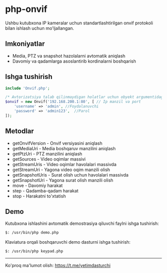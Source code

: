
# php-onvif

Ushbu kutubxona IP kameralar uchun standartlashtirilgan onvif protokoli bilan ishlash uchun mo'ljallangan.

## Imkoniyatlar

- Media, PTZ va snapshot hazolalarni avtomatik aniqlash
- Davomiy va qadamlarga asoslantirib kordinalarni boshqarish

## Ishga tushirish

```php
include 'Onvif.php';

/* Avtorizatsiya talab qilinmaydigan holatlar uchun obyekt argumentidagi massivni bo'sh qoldiring */
$onvif = new Onvif('192.168.200.1:80', [ // Ip manzil va port
    'username' => 'admin', //Foydalanuvchi
    'password' => 'admin123',  //Parol
]);
```

## Metodlar

 - getOnvifVersion - Onvif versiyasini aniqlash
- getMediaUri - Media boshqaruv manzilini aniqlash
- getPtzUri - PTZ manzilini aniqlash
- getSources - Video oqimlar massivi
- getStreamUris - Video oqimlar havolalari massivda
- getStreamUri - Yagona video oqim manzili olish
- getSnapshotUris - Surat olish uchun havolalari massivda
- getSnapshotUri - Yagona surat olish manzili olish
- move - Davomiy harakat
- step - Qadamba-qadam harakat
- stop - Harakatni to'xtatish

## Demo

Kutubxona ishlashini avtomatik demostrasiya qiluvchi faylni ishga tushirish:

```bash
$: /usr/bin/php demo.php
```
Klaviatura orqali boshqaruvchi demo dasturni ishga tushirish:

```bash
$: /usr/bin/php keypad.php
```
---------------
Ko'proq ma'lumot olish: https://t.me/yetimdasturchi